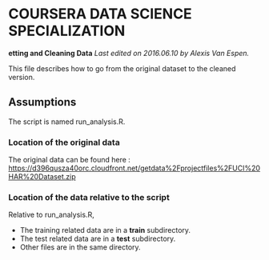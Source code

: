 # COURSERA DATA SCIENCE SPECIALIZATION
**etting and Cleaning Data**
*Last edited on 2016.06.10 by Alexis Van Espen.*

This file describes how to go from the original dataset to the cleaned version.

## Assumptions
The script is named run_analysis.R.

### Location of the original data
The original data can be found here : https://d396qusza40orc.cloudfront.net/getdata%2Fprojectfiles%2FUCI%20HAR%20Dataset.zip

### Location of the data relative to the script
Relative to run_analysis.R,
* The training related data are in a **train** subdirectory.
* The test related data are in a **test** subdirectory.
* Other files are in the same directory.
